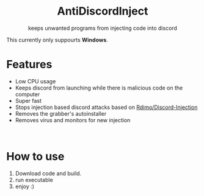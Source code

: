 
<h1 align="center">AntiDiscordInject</h1>
<p align="center">keeps unwanted programs from injecting code into discord</p>

This currently only suppourts **Windows**.

# Features
 - Low CPU usage 
 - Keeps discord from launching while there is malicious code on the computer
 - Super fast
 - Stops injection based discord attacks based on [Rdimo/Discord-Injection](https://github.com/Rdimo/Discord-Injection)
 - Removes the grabber's autoinstaller
 - Removes virus and monitors for new injection

<br>

# How to use
 1. Download code and build.
 2. run executable 
 3. enjoy :)

<br>
